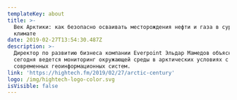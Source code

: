 ```yaml
---
templateKey: about
title: >-
  Век Арктики: как безопасно осваивать месторождения нефти и газа в суровом
  климате
date: 2019-02-27T13:54:30.487Z
description: >-
  Директор по развитию бизнеса компании Everpoint Эльдар Мамедов объясняет, как
  сегодня ведется мониторинг окружающей среды в арктических условиях с помощью
  современных геоинформационных систем.
link: 'https://hightech.fm/2019/02/27/arctic-century'
logo: /img/hightech-logo-color.svg
isVisible: false
---
```



